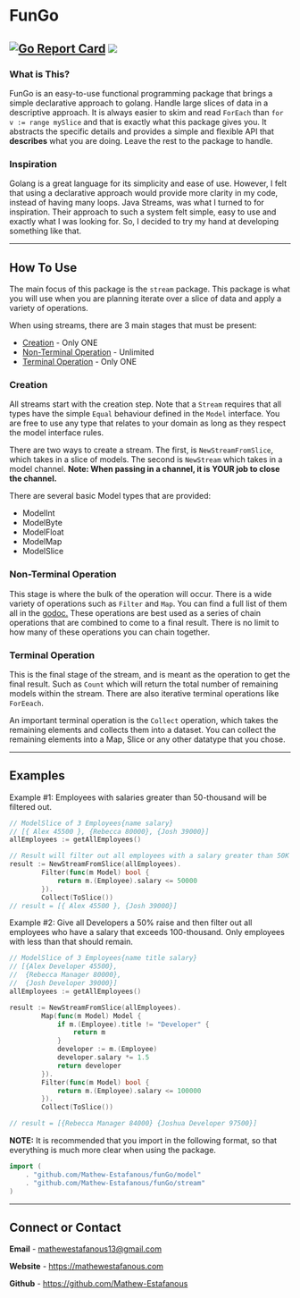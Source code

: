 # FunGo
[![Go Report Card](https://goreportcard.com/badge/github.com/Mathew-Estafanous/funGo)](https://goreportcard.com/report/github.com/Mathew-Estafanous/funGo)
![](http://godoc.org/github.com/Mathew-Estafanous/funGo?status.svg)
----
### What is This?
FunGo is an easy-to-use functional programming package that brings a simple
declarative approach to golang. Handle large slices of data in a descriptive
approach. It is always easier to skim and read `ForEach` than `for v := range mySlice` 
and that is exactly what this package gives you. It abstracts the specific details
and provides a simple and flexible API that **describes** what you are doing. Leave the
rest to the package to handle.

### Inspiration
Golang is a great language for its simplicity and ease of use. However, I felt that using
a declarative approach would provide more clarity in my code, instead of having many loops.
Java Streams, was what I turned to for inspiration. Their approach to such a system felt
simple, easy to use and exactly what I was looking for. So, I decided to try my hand at
developing something like that.

----
## How To Use
The main focus of this package is the `stream` package. This package is what you will use
when you are planning iterate over a slice of data and apply a variety of operations.

When using streams, there are 3 main stages that must be present:
- [Creation](#Creation) - Only ONE
- [Non-Terminal Operation](#Non-Terminal-Operation) - Unlimited
- [Terminal Operation](#Terminal-Operation) - Only ONE

### Creation
All streams start with the creation step. Note that a `Stream` requires that all types have
the simple `Equal` behaviour defined in the `Model` interface. You are free to use any type
that relates to your domain as long as they respect the model interface rules. 

There are two ways to create a stream. The first, is `NewStreamFromSlice`, which takes in a
slice of models. The second is `NewStream` which takes in a model channel. **Note: When passing
in a channel, it is YOUR job to close the channel.**

There are several basic Model types that are provided:
- ModelInt
- ModelByte
- ModelFloat
- ModelMap
- ModelSlice

### Non-Terminal Operation
This stage is where the bulk of the operation will occur. There is a wide variety of operations
such as `Filter` and `Map`. You can find a full list of them all in the [godoc.](https://pkg.go.dev/github.com/Mathew-Estafanous/funGo/stream#Stream)
These operations are best used as a series of chain operations that are combined to come to a
final result. There is no limit to how many of these operations you can chain together.


### Terminal Operation
This is the final stage of the stream, and is meant as the operation to get the final result. 
Such as `Count` which will return the total number of remaining models within the stream. There
are also iterative terminal operations like `ForEeach`.

An important terminal operation is the `Collect` operation, which takes the remaining elements and
collects them into a dataset. You can collect the remaining elements into a Map, Slice or any other
datatype that you chose.

---
## Examples

Example #1:
Employees with salaries greater than 50-thousand will be filtered out.
```go
// ModelSlice of 3 Employees{name salary}
// [{ Alex 45500 }, {Rebecca 80000}, {Josh 39000}]
allEmployees := getAllEmployees()

// Result will filter out all employees with a salary greater than 50K
result := NewStreamFromSlice(allEmployees).
        Filter(func(m Model) bool {
            return m.(Employee).salary <= 50000
        }).
        Collect(ToSlice())
// result = [{ Alex 45500 }, {Josh 39000}]
```

Example #2: Give all Developers a 50% raise and then filter out all employees
who have a salary that exceeds 100-thousand. Only employees with less than that
should remain.
```go
// ModelSlice of 3 Employees{name title salary}
// [{Alex Developer 45500}, 
//  {Rebecca Manager 80000}, 
//  {Josh Developer 39000}]
allEmployees := getAllEmployees()

result := NewStreamFromSlice(allEmployees).
        Map(func(m Model) Model {
            if m.(Employee).title != "Developer" {
                return m
            }
            developer := m.(Employee)
            developer.salary *= 1.5
            return developer
        }).
        Filter(func(m Model) bool {
            return m.(Employee).salary <= 100000
        }).
        Collect(ToSlice())

// result = [{Rebecca Manager 84000} {Joshua Developer 97500}]
```

**NOTE:** It is recommended that you import in the following format, so
that everything is much more clear when using the package.
```go
import (
    . "github.com/Mathew-Estafanous/funGo/model"
    . "github.com/Mathew-Estafanous/funGo/stream"
)
```

---
## Connect or Contact

**Email** - mathewestafanous13@gmail.com

**Website** - https://mathewestafanous.com

**Github** - https://github.com/Mathew-Estafanous
